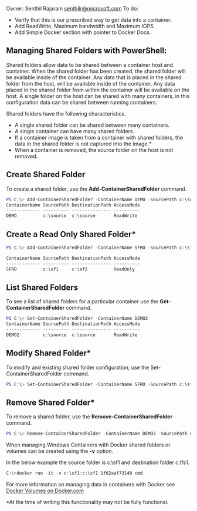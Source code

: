 Owner: Senthil Rajaram <senthilr@microsoft.com>
To do:
* Verify that this is our prescribed way to get data into a container.
* Add ReadWrite, Maximum bandwidth and Maximum IOPS
* Add Simple Docker section with pointer to Docker Docs.

## Managing Shared Folders with PowerShell:

Shared folders allow data to be shared between a container host and container. When the shared folder has been created, the shared folder will be available inside of the container. Any data that is placed in the shared folder from the host, will be available inside of the container. Any data placed in the shared folder from within the container will be available on the host. A single folder on the host can be shared with many containers, in this configuration data can be shared between running containers.

Shared folders have the following characteristics.

- A single shared folder can be shared between many containers.
- A single container can have many shared folders.
- If a container image is taken from a container with shared folders, the data in the shared folder is not captured into the image.*
- When a container is removed, the source folder on the host is not removed.

## Create Shared Folder

To create a shared folder, use the **Add-ContainerSharedFolder** command. 

```powershell
PS C:\> Add-ContainerSharedFolder -ContainerName DEMO -SourcePath c:\source -DestinationPath c:\source
ContainerName SourcePath DestinationPath AccessMode
------------- ---------- --------------- ----------
DEMO          c:\source  c:\source       ReadWrite
```

## Create a Read Only Shared Folder*

```powershell
PS C:\> Add-ContainerSharedFolder -ContainerName SFRO -SourcePath c:\sf1 -DestinationPath c:\sf2 -AccessMode ReadOnly

ContainerName SourcePath DestinationPath AccessMode
------------- ---------- --------------- ----------
SFRO          c:\sf1     c:\sf2          ReadOnly
```

## List Shared Folders

To see a list of shared folders for a particular container use the **Get-ContainerSharedFolder** command.

```powershell
PS C:\> Get-ContainerSharedFolder -ContainerName DEMO2
ContainerName SourcePath DestinationPath AccessMode
------------- ---------- --------------- ----------
DEMO2         c:\source  c:\source       ReadWrite
```

## Modify Shared Folder*

To modify and existing shared folder configuration, use the Set-ContainerSharedFolder command.

```powershell
PS C:\> Set-ContainerSharedFolder -ContainerName SFRO -SourcePath c:\sf1 -DestinationPath c:\sf1
```

## Remove Shared Folder*

To remove a shared folder, use the **Remove-ContainerSharedFolder** command.

```powershell
PS C:\> Remove-ContainerSharedFolder -ContainerName DEMO2 -SourcePath c:\source -DestinationPath c:\source
```

When managing Windows Containers with Docker shared folders or volumes can be created using the **-v** option.

In the below example the source folder is c:\sf1 and destination folder c:\fs1.

```powershell
C:\>docker run -it -v c:\sf1:c:\sf1 1f62aaf73140 cmd
```

For more information on managing data in containers with Docker see [Docker Volumes on Docker.com](https://docs.docker.com/userguide/dockervolumes/)

*At the time of writing this functionality may not be fully functional.